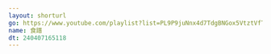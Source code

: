 ```yaml
---
layout: shorturl
go: https://www.youtube.com/playlist?list=PL9P9juNnx4d7TdgBNGox5VtztVfTgyeFl
name: 食譜
dt: 240407165118
---
```

